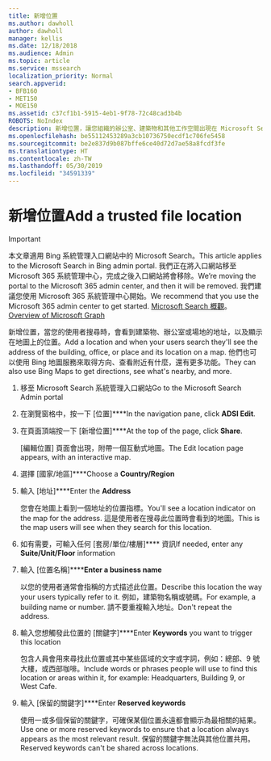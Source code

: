 ```yaml
---
title: 新增位置
ms.author: dawholl
author: dawholl
manager: kellis
ms.date: 12/18/2018
ms.audience: Admin
ms.topic: article
ms.service: mssearch
localization_priority: Normal
search.appverid:
- BFB160
- MET150
- MOE150
ms.assetid: c37cf1b1-5915-4eb1-9f78-72c48cad3b4b
ROBOTS: NoIndex
description: 新增位置，讓您組織的辦公室、建築物和其他工作空間出現在 Microsoft Search 工作結果中
ms.openlocfilehash: be55112453289a3cb10736750ecdf1c706fe5458
ms.sourcegitcommit: be2e837d9b087bffe6ce40d72d7ae58a8fcdf3fe
ms.translationtype: HT
ms.contentlocale: zh-TW
ms.lasthandoff: 05/30/2019
ms.locfileid: "34591339"
---
```

# <a name="add-a-location"></a><span data-ttu-id="7b660-103">新增位置</span><span class="sxs-lookup"><span data-stu-id="7b660-103">Add a trusted file location</span></span>

> [!IMPORTANT]
> <span data-ttu-id="7b660-104">本文章適用 Bing 系統管理入口網站中的 Microsoft Search。</span><span class="sxs-lookup"><span data-stu-id="7b660-104">This article applies to the Microsoft Search in Bing admin portal.</span></span> <span data-ttu-id="7b660-105">我們正在將入口網站移至 Microsoft 365 系統管理中心，完成之後入口網站將會移除。</span><span class="sxs-lookup"><span data-stu-id="7b660-105">We’re moving the portal to the Microsoft 365 admin center, and then it will be removed.</span></span> <span data-ttu-id="7b660-106">我們建議您使用 Microsoft 365 系統管理中心開始。</span><span class="sxs-lookup"><span data-stu-id="7b660-106">We recommend that you use the Microsoft 365 admin center to get started.</span></span> <span data-ttu-id="7b660-107">[Microsoft Search 概觀](overview-microsoft-search.md)。</span><span class="sxs-lookup"><span data-stu-id="7b660-107">[Overview of Microsoft Graph](overview-microsoft-search.md)</span></span>
    
<span data-ttu-id="7b660-108">新增位置，當您的使用者搜尋時，會看到建築物、辦公室或場地的地址，以及顯示在地圖上的位置。</span><span class="sxs-lookup"><span data-stu-id="7b660-108">Add a location and when your users search they'll see the address of the building, office, or place and its location on a map.</span></span> <span data-ttu-id="7b660-109">他們也可以使用 Bing 地圖服務來取得方向、查看附近有什麼，還有更多功能。</span><span class="sxs-lookup"><span data-stu-id="7b660-109">They can also use Bing Maps to get directions, see what's nearby, and more.</span></span>
  
1. <span data-ttu-id="7b660-110">移至 Microsoft Search 系統管理入口網站</span><span class="sxs-lookup"><span data-stu-id="7b660-110">Go to the Microsoft Search Admin portal</span></span>
    
2. <span data-ttu-id="7b660-111">在瀏覽窗格中，按一下 [位置]\*\*\*\*</span><span class="sxs-lookup"><span data-stu-id="7b660-111">In the navigation pane, click **ADSI Edit**.</span></span>
    
3. <span data-ttu-id="7b660-112">在頁面頂端按一下 [新增位置]\*\*\*\*</span><span class="sxs-lookup"><span data-stu-id="7b660-112">At the top of the page, click **Share**.</span></span>
    
    <span data-ttu-id="7b660-113">[編輯位置] 頁面會出現，附帶一個互動式地圖。</span><span class="sxs-lookup"><span data-stu-id="7b660-113">The Edit location page appears, with an interactive map.</span></span>
    
4. <span data-ttu-id="7b660-114">選擇 [國家/地區]\*\*\*\*</span><span class="sxs-lookup"><span data-stu-id="7b660-114">Choose a **Country/Region**</span></span>
    
5. <span data-ttu-id="7b660-115">輸入 [地址]\*\*\*\*</span><span class="sxs-lookup"><span data-stu-id="7b660-115">Enter the **Address**</span></span>
    
    <span data-ttu-id="7b660-116">您會在地圖上看到一個地址的位置指標。</span><span class="sxs-lookup"><span data-stu-id="7b660-116">You'll see a location indicator on the map for the address.</span></span> <span data-ttu-id="7b660-117">這是使用者在搜尋此位置時會看到的地圖。</span><span class="sxs-lookup"><span data-stu-id="7b660-117">This is the map users will see when they search for this location.</span></span>
    
6. <span data-ttu-id="7b660-118">如有需要，可輸入任何 [套房/單位/樓層]\*\*\*\* 資訊</span><span class="sxs-lookup"><span data-stu-id="7b660-118">If needed, enter any **Suite/Unit/Floor** information</span></span> 
    
7. <span data-ttu-id="7b660-119">輸入 [位置名稱]\*\*\*\*</span><span class="sxs-lookup"><span data-stu-id="7b660-119">**Enter a business name**</span></span>
    
    <span data-ttu-id="7b660-120">以您的使用者通常會指稱的方式描述此位置。</span><span class="sxs-lookup"><span data-stu-id="7b660-120">Describe this location the way your users typically refer to it.</span></span> <span data-ttu-id="7b660-121">例如，建築物名稱或號碼。</span><span class="sxs-lookup"><span data-stu-id="7b660-121">For example, a building name or number.</span></span> <span data-ttu-id="7b660-122">請不要重複輸入地址。</span><span class="sxs-lookup"><span data-stu-id="7b660-122">Don't repeat the address.</span></span>
    
8. <span data-ttu-id="7b660-123">輸入您想觸發此位置的 [關鍵字]\*\*\*\*</span><span class="sxs-lookup"><span data-stu-id="7b660-123">Enter **Keywords** you want to trigger this location</span></span> 
    
    <span data-ttu-id="7b660-124">包含人員會用來尋找此位置或其中某些區域的文字或字詞，例如：總部、9 號大樓，或西部咖啡。</span><span class="sxs-lookup"><span data-stu-id="7b660-124">Include words or phrases people will use to find this location or areas within it, for example: Headquarters, Building 9, or West Cafe.</span></span>
    
9. <span data-ttu-id="7b660-125">輸入 [保留的關鍵字]\*\*\*\*</span><span class="sxs-lookup"><span data-stu-id="7b660-125">Enter **Reserved keywords**</span></span>
    
    <span data-ttu-id="7b660-126">使用一或多個保留的關鍵字，可確保某個位置永遠都會顯示為最相關的結果。</span><span class="sxs-lookup"><span data-stu-id="7b660-126">Use one or more reserved keywords to ensure that a location always appears as the most relevant result.</span></span> <span data-ttu-id="7b660-127">保留的關鍵字無法與其他位置共用。</span><span class="sxs-lookup"><span data-stu-id="7b660-127">Reserved keywords can't be shared across locations.</span></span>

  

